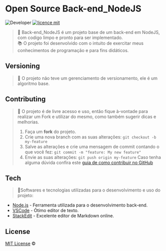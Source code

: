 # Open Source Back-end_NodeJS
![Developer](https://img.shields.io/badge/GabrielFSSantos-Back--end__NodeJS-blue)
[![licence mit](https://img.shields.io/github/license/GabrielFSSantos/Back-end_NodeJS)](https://github.com/GabrielFSSantos/Back-end_NodeJS/blob/master/LICENSE.md)

> :wrench:  Back-end_NodeJS é um projeto base de um back-end em NodeJS, com codigo limpo e pronto para ser implementado. <br>
> :books: O projeto foi desenvolvido com o intuito de exercitar meus conhecimentos de programação e para fins didáticos.

## Versioning
> :flags: O projeto não teve um gerenciamento de versionamento, ele é um algoritmo base.

## Contributing
> :information_desk_person: O projeto é de livre acesso e uso, então fique à-vontade para realizar um Fork e utilizar do mesmo, como também sugerir dicas e melhorias.
> 
>  1. Faça um **fork** do projeto.
> 2. Crie uma nova branch com as suas alterações: `git checkout -b my-feature`
> 3. Salve as alterações e crie uma mensagem de commit contando o que você fez: `git commit -m "feature: My new feature"`
> 4. Envie as suas alterações: `git push origin my-feature`
> Caso tenha alguma dúvida confira este [guia de como contribuir no GitHub](https://github.com/firstcontributions/first-contributions)

## Tech
> :space_invader:Softwares e tecnologias utilizadas para o desenvolvimento e uso do projeto:

* [Node.js] - Ferramenta utilizada para o desenvolvimento back-end.
* [VSCode] - Ótimo editor de texto.
* [StackEdit] - Excelente editor de Markdown online.

## License
[MIT License](https://github.com/afonsopacifer/open-source-boilerplate/blob/master/LICENSE.md) ©

[Node.js]: <https://nodejs.org/>
[VSCode]: <https://code.visualstudio.com/>
[StackEdit]: <https://stackedit.io/>
